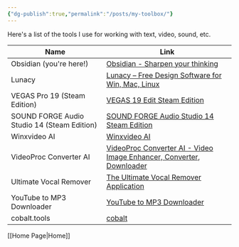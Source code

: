 ```yaml
---
{"dg-publish":true,"permalink":"/posts/my-toolbox/"}
---
```


Here's a list of the tools I use for working with text, video, sound, etc.

| Name                                        | Link                                                                                                                               |
| ------------------------------------------- | ---------------------------------------------------------------------------------------------------------------------------------- |
| Obsidian (you're here!)                     | [Obsidian - Sharpen your thinking](https://obsidian.md/)                                                                           |
| Lunacy                                      | [Lunacy – Free Design Software for Win, Mac, Linux](https://icons8.com/lunacy)                                                     |
| VEGAS Pro 19 (Steam Edition)                | [VEGAS 19 Edit Steam Edition](https://store.steampowered.com/app/1698340/VEGAS_19_Edit_Steam_Edition/)                             |
| SOUND FORGE Audio Studio 14 (Steam Edition) | [SOUND FORGE Audio Studio 14 Steam Edition](https://store.steampowered.com/app/1228510/SOUND_FORGE_Audio_Studio_14_Steam_Edition/) |
| Winxvideo AI                                | [Winxvideo AI](https://www.winxdvd.com/winxvideo-ai/)                                                                              |
| VideoProc Converter AI                      | [VideoProc Converter AI - Video Image Enhancer, Converter, Downloader](https://www.videoproc.com/video-converting-software/)       |
| Ultimate Vocal Remover                      | [The Ultimate Vocal Remover Application](https://ultimatevocalremover.com/)                                                        |
| YouTube to MP3 Downloader                   | [YouTube to MP3 Downloader](https://y2down.cc/ru/youtube-mp3.html)                                                                 |
| cobalt.tools                                | [cobalt](https://cobalt.tools/)                                                                                                    |

[[Home Page\|Home]]